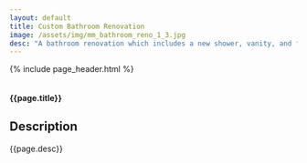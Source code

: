 ```yaml
---
layout: default
title: Custom Bathroom Renovation
image: /assets/img/mm_bathroom_reno_1_3.jpg
desc: "A bathroom renovation which includes a new shower, vanity, and flooring"
---
```


{% include page_header.html %}
<!-- start Project Details section -->
<section class="project-details-section section-padding">
    <div class="container">
        <div class="row">
            <div class="col-md-12">
                <div class="project-gallery-slider">
                    <div class="project-single-image">
                        <img src="{{site.baseurl}}/assets/img/mm_bathroom_reno_1_collage.jpg" alt="">
                    </div>
                </div>
            </div>
            <div class="col-md-12">
                <div class="project-details">
                    <h4 class="project-heading">{{page.title}}</h4>
                    <h2>Description</h2>
                    <p>{{page.desc}}</p>
                </div>
            </div>
            <!--
            <div class="col-md-12">
                <div class="project-description">
                    <h2>Description</h2>
                    <p>I love those who can smile in trouble, who can gather strength from distress, and grow brave by reflection. 'Tis the business of little minds to shrink, but they whose heart is firm, and whose conscience approves their conduct, will pursue their principles unto death.</p>
                    <div class="our-mission-list">
                        <h4>Project Specification</h4>
                        <p>Lorem ipsum dolor sit amet, consectetur adipiscing elit, sed do eiusmod tempor incididunt ut labore et dolore magna aliqua.</p>
                        <ul>
                            <li>Lorem ipsum dolor sit amet, consectetur adipiscing elit, sed do eiusmod tempor incididunt o make a type specimen book.
                            </li>
                            <li>Lorem ipsum dolor sit amet, consectetur adipiscing elit, sed do eiusmod tempor incididunt o make a type specimen book. It has survived
                            </li>
                            <li>Lorem ipsum dolor sit amet, consectetur adipiscing elit, sed do eiusmod tempor incididunt o make a type specimen book. It has survived
                            </li>
                            <li>Lorem ipsum dolor sit amet, consectetur adipiscing elit, sed do eiusmod tempor incididunt o make a type specimen book. It has survived
                            </li>
                            <li>Lorem ipsum dolor sit amet, consectetur adipiscing elit, sed do eiusmod tempor incididunt o make a type specimen book. It has survived
                            </li>
                        </ul>
                    </div>
                </div>
            </div>
            -->
        </div>
    </div>
</section>
<!-- end of Project Details section -->